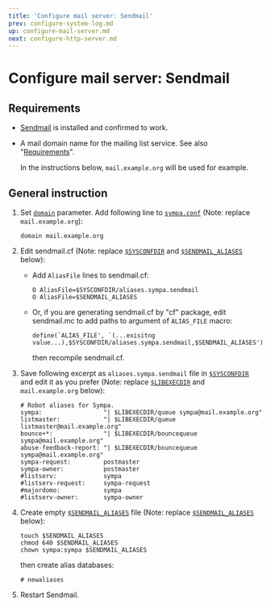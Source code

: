 ```yaml
---
title: 'Configure mail server: Sendmail'
prev: configure-system-log.md
up: configure-mail-server.md
next: configure-http-server.md
---
```


Configure mail server: Sendmail
===============================

Requirements
------------

* [Sendmail](https://www.proofpoint.com/us/sendmail-open-source)
  is installed and confirmed to work.

* A mail domain name for the mailing list service.
  See also "[Requirements](../requirements.md#network-requirements)".

  In the instructions below, ``mail.example.org`` will be used for example.

General instruction
-------------------

1. Set [``domain``](../man/sympa.conf.5.md#domain) parameter.
   Add following line to [``sympa.conf``](../man/sympa.conf.5.md#config)
   (Note: replace ``mail.example.org``):
   ```
   domain mail.example.org
   ```

2. Edit sendmail.cf (Note:
   replace [``$SYSCONFDIR``](../layout.md#sysconfdir) and
   [``$SENDMAIL_ALIASES``](../layout.md#sendmail_aliases) below):

   * Add ``AliasFile`` lines to sendmail.cf:
     ```
     O AliasFile=$SYSCONFDIR/aliases.sympa.sendmail
     O AliasFile=$SENDMAIL_ALIASES
     ```

   * Or, if you are generating sendmail.cf by "cf" package, edit sendmail.mc
     to add paths to argument of ``ALIAS_FILE`` macro:
     ```
     define(`ALIAS_FILE', `(...exisitng value...),$SYSCONFDIR/aliases.sympa.sendmail,$SENDMAIL_ALIASES')
     ```
     then recompile sendmail.cf.

3. Save following excerpt as ``aliases.sympa.sendmail`` file in
   [``$SYSCONFDIR``](../layout.md#sysconfdir) and edit it as you prefer
   (Note: replace [``$LIBEXECDIR``](../layout.md#libexecdir) and
   ``mail.example.org`` below):
   ```
   # Robot aliases for Sympa.
   sympa:                 "| $LIBEXECDIR/queue sympa@mail.example.org"
   listmaster:            "| $LIBEXECDIR/queue listmaster@mail.example.org"
   bounce+*:              "| $LIBEXECDIR/bouncequeue sympa@mail.example.org"
   abuse-feedback-report: "| $LIBEXECDIR/bouncequeue sympa@mail.example.org"
   sympa-request:         postmaster
   sympa-owner:           postmaster
   #listserv:	          sympa
   #listserv-request:     sympa-request
   #majordomo:            sympa
   #listserv-owner:       sympa-owner
   ```

4. Create empty [``$SENDMAIL_ALIASES``](../layout.md#sendmail_aliases) file
   (Note: replace [``$SENDMAIL_ALIASES``](../layout.md#sendmail_aliases)
   below):
   ```
   touch $SENDMAIL_ALIASES
   chmod 640 $SENDMAIL_ALIASES
   chown sympa:sympa $SENDMAIL_ALIASES
   ```
   then create alias databases:
   ```
   # newaliases
   ```

5. Restart Sendmail.

